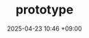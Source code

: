 ---
layout: post
title: prototype
date: 2025-04-23 10:46 +09:00
categoties: [carbang, week04]
tags: [carbang]
---